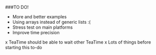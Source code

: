 ###TO DO!

- More and better examples
- Using arrays instead of generic lists :(
- Stress test on main platforms
- Improve time precision

x TeaTime should be able to wait other TeaTime
x Lots of things before starting this to-do
